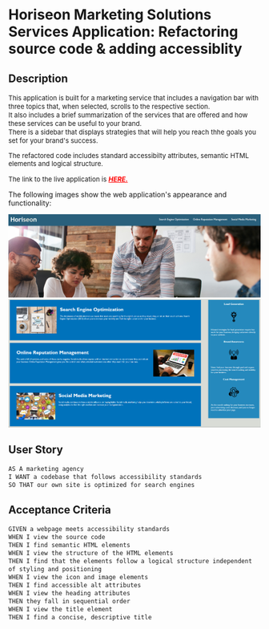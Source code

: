 # Horiseon Marketing Solutions Services Application: Refactoring source code & adding accessiblity 

## Description

 <font size="2"> This application is built for a marketing service that includes a navigation bar with three topics that, when selected, scrolls to the respective section.</br>
 It also includes a brief summarization of the services that are offered and how these services can be useful to your brand. </br>
 There is a sidebar that displays strategies that will help you reach thhe goals you set for your brand's success.</br>

The refactored code includes standard accessibilty attributes, semantic HTML elements and logical structure.</br>

The link to the live application is  <a href="https://techmack92.github.io/horiseon-marketing-solution-services/" style="color:red">***HERE.***</font></a></br>

The following images show the web application's appearance and functionality:</font>

<img src="assets/images/Screenshot1.png" width="1000">
<img src="assets/images/Screenshot2.png" width="1000">
</br>



## User Story
```
AS A marketing agency
I WANT a codebase that follows accessibility standards
SO THAT our own site is optimized for search engines
```

## Acceptance Criteria
```
GIVEN a webpage meets accessibility standards
WHEN I view the source code
THEN I find semantic HTML elements
WHEN I view the structure of the HTML elements
THEN I find that the elements follow a logical structure independent of styling and positioning
WHEN I view the icon and image elements
THEN I find accessible alt attributes
WHEN I view the heading attributes
THEN they fall in sequential order
WHEN I view the title element
THEN I find a concise, descriptive title
```
